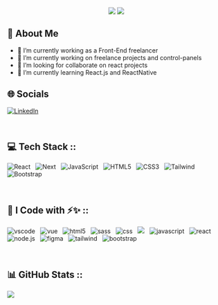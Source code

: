<br>
<p align="center">
  <img src="https://readme-typing-svg.demolab.com/?lines=Hello+ 👋🏻 +I'm + Mahla Khalili ; + Frontend + Developer +From + (GORGAN) Iran&%20Code&center=true&width=700&height=50&weight=700&size=25&duration=2000&pause=2000">
  <img src="https://user-images.githubusercontent.com/73097560/115834477-dbab4500-a447-11eb-908a-139a6edaec5c.gif">
</p>

## 💫  About Me
- 🌱 I’m currently working as a Front-End freelancer
- 🔭 I’m currently working on freelance projects and control-panels
- 👯 I’m looking for collaborate on react projects
- 🌱 I’m currently learning React.js and ReactNative

## 🌐 Socials

[![LinkedIn](https://img.shields.io/badge/LinkedIn-%230077B5.svg?style=for-the-badge&logo=linkedin&logoColor=white)](https://www.linkedin.com/in/mahla-khalili-0b276b235/)

<br>

## 💻 Tech Stack ::

![React](https://img.shields.io/badge/react-61DAFB?style=for-the-badge&logo=react&logoColor=white)&nbsp;&nbsp;
![Next](https://img.shields.io/badge/next-61DAFB?style=for-the-badge&logo=react&logoColor=white)&nbsp;&nbsp;
![JavaScript](https://img.shields.io/badge/javascript-F7DF1E?style=for-the-badge&logo=javascript&logoColor=black)&nbsp;&nbsp;
![HTML5](https://img.shields.io/badge/html5-E34F26?style=for-the-badge&logo=html5&logoColor=white)&nbsp;&nbsp;
![CSS3](https://img.shields.io/badge/css3-1572B6?style=for-the-badge&logo=css3&logoColor=white)&nbsp;&nbsp;
![Tailwind](https://img.shields.io/badge/tailwind-38bdf8?style=for-the-badge&logo=tailwindcss&logoColor=white)&nbsp;&nbsp;
![Bootstrap](https://img.shields.io/badge/bootstrap-8310f9?style=for-the-badge&logo=bootstrap&logoColor=white)&nbsp;&nbsp;

<br>

## 🚀 I Code with ⚡✨ ::

<img src="https://img.shields.io/badge/VSCode-0078D4?style=for-the-badge&logo=visual%20studio%20code&logoColor=white" alt="vscode" />&nbsp;&nbsp;
<img src="https://img.shields.io/badge/vue-4FC08D?style=for-the-badge&logo=vue.js&logoColor=white" alt="vue"/>&nbsp;&nbsp;
<img src="https://img.shields.io/badge/html5-E34F26?style=for-the-badge&logo=html5&logoColor=white" alt="html5"/>&nbsp;&nbsp;
<img src="https://img.shields.io/badge/sass-CC6699?style=for-the-badge&logo=sass&logoColor=white" alt="sass"/>&nbsp;&nbsp;
<img src="https://img.shields.io/badge/css3-1572B6?style=for-the-badge&logo=css3&logoColor=white" alt="css"/>&nbsp;&nbsp;
<img src="https://img.shields.io/badge/Git-F05032?style=for-the-badge&logo=Git&logoColor=white" />&nbsp;&nbsp;
<img src="https://img.shields.io/badge/javascript-F7DF1E?style=for-the-badge&logo=javascript&logoColor=white" alt="javascript"/>&nbsp;&nbsp;
<img src="https://img.shields.io/badge/react-61DAFB?style=for-the-badge&logo=react&logoColor=white" alt="react" />&nbsp;&nbsp;
<img src="https://img.shields.io/badge/Node.js-339933?style=for-the-badge&logo=node.js&logoColor=white" alt="node.js"/>&nbsp;&nbsp;
<img src="https://img.shields.io/badge/Figma-F24E1E?style=for-the-badge&logo=Figma&logoColor=white" alt="figma" />&nbsp;&nbsp;
<img src="https://img.shields.io/badge/tailwind-38bdf8?style=for-the-badge&logo=tailwindcss&logoColor=white" alt="tailwind" />&nbsp;&nbsp;
<img src="https://img.shields.io/badge/bootstrap-8310f9?style=for-the-badge&logo=bootstrap&logoColor=white" alt="bootstrap" />&nbsp;&nbsp;

<br>

 
## 📊 GitHub Stats ::


<!-- TopLanguages -->
![](https://github-readme-stats-sigma-five.vercel.app/api/top-langs/?username=mahlakhalili&theme=gotham&hide_border=false&include_all_commits=false&count_private=true&layout=compact)

<br>






<!--
**Mahlakhalili** is a ✨ _special_ ✨ repository because its `README.md` (this file) appears on your GitHub profile.

Here are some ideas to get you started:

- 🔭 I’m currently working on ...
- 🌱 I’m currently learning ...
- 👯 I’m looking to collaborate on ...
- 🤔 I’m looking for help with ...
- 💬 Ask me about ...
- 📫 How to reach me: ...
- 😄 Pronouns: ...
- ⚡ Fun fact: ...
-->

